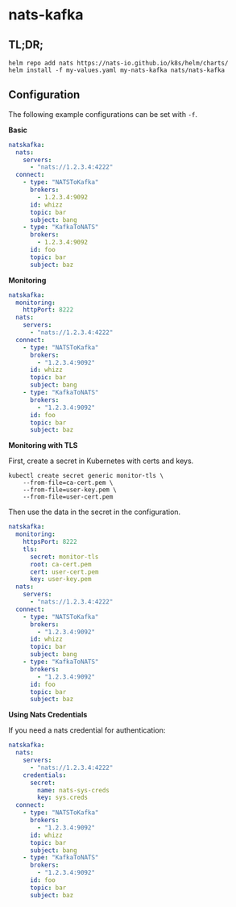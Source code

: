# nats-kafka

## TL;DR;

```
helm repo add nats https://nats-io.github.io/k8s/helm/charts/
helm install -f my-values.yaml my-nats-kafka nats/nats-kafka
```

## Configuration

The following example configurations can be set with `-f`.

**Basic**

```yaml
natskafka:
  nats:
    servers:
      - "nats://1.2.3.4:4222"
  connect:
    - type: "NATSToKafka"
      brokers:
        - 1.2.3.4:9092
      id: whizz
      topic: bar
      subject: bang
    - type: "KafkaToNATS"
      brokers:
        - 1.2.3.4:9092
      id: foo
      topic: bar
      subject: baz
```

**Monitoring**

```yaml
natskafka:
  monitoring:
    httpPort: 8222
  nats:
    servers:
      - "nats://1.2.3.4:4222"
  connect:
    - type: "NATSToKafka"
      brokers:
        - "1.2.3.4:9092"
      id: whizz
      topic: bar
      subject: bang
    - type: "KafkaToNATS"
      brokers:
        - "1.2.3.4:9092"
      id: foo
      topic: bar
      subject: baz
```

**Monitoring with TLS**

First, create a secret in Kubernetes with certs and keys.

```
kubectl create secret generic monitor-tls \
	--from-file=ca-cert.pem \
	--from-file=user-key.pem \
	--from-file=user-cert.pem
```

Then use the data in the secret in the configuration.

```yaml
natskafka:
  monitoring:
    httpsPort: 8222
    tls:
      secret: monitor-tls
      root: ca-cert.pem
      cert: user-cert.pem
      key: user-key.pem
  nats:
    servers:
      - "nats://1.2.3.4:4222"
  connect:
    - type: "NATSToKafka"
      brokers:
        - "1.2.3.4:9092"
      id: whizz
      topic: bar
      subject: bang
    - type: "KafkaToNATS"
      brokers:
        - "1.2.3.4:9092"
      id: foo
      topic: bar
      subject: baz
```

**Using Nats Credentials**

If you need a nats credential for authentication:

```yaml
natskafka:
  nats:
    servers:
      - "nats://1.2.3.4:4222"
    credentials:
      secret:
        name: nats-sys-creds
        key: sys.creds
  connect:
    - type: "NATSToKafka"
      brokers:
        - "1.2.3.4:9092"
      id: whizz
      topic: bar
      subject: bang
    - type: "KafkaToNATS"
      brokers:
        - "1.2.3.4:9092"
      id: foo
      topic: bar
      subject: baz
```